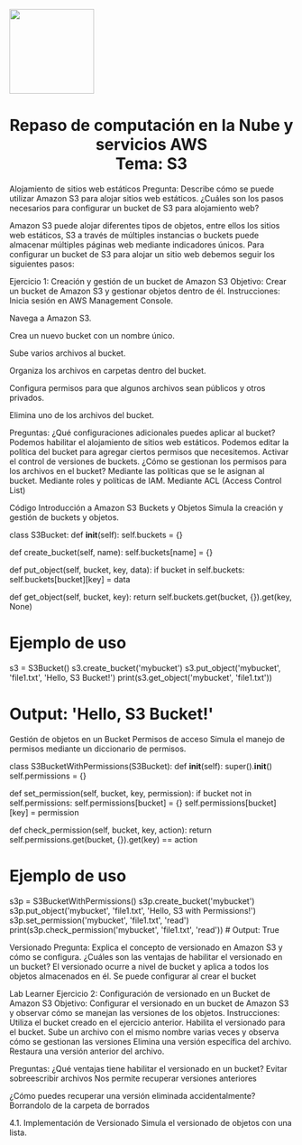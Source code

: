 <p align="left">
  <img src="https://semanadelcannabis.cayetano.edu.pe/assets/img/logo-upch.png" width="150">
  <h1 align="center">Repaso de computación en la Nube y servicios AWS<br>Tema: S3</h1>
</p>

Alojamiento de sitios web estáticos
Pregunta: Describe cómo se puede utilizar Amazon S3 para alojar sitios web estáticos. ¿Cuáles son los pasos necesarios para configurar un bucket de S3 para alojamiento web?

Amazon S3 puede alojar diferentes tipos de objetos, entre ellos los sitios web estáticos, S3 a través de múltiples instancias o buckets puede almacenar múltiples páginas web mediante indicadores únicos. Para configurar un bucket de S3 para alojar un sitio web debemos seguir los siguientes pasos:


Ejercicio 1: Creación y gestión de un bucket de Amazon S3
Objetivo: Crear un bucket de Amazon S3 y gestionar objetos dentro de él. Instrucciones:
Inicia sesión en AWS Management Console.

Navega a Amazon S3.

Crea un nuevo bucket con un nombre único.

Sube varios archivos al bucket.

Organiza los archivos en carpetas dentro del bucket.

Configura permisos para que algunos archivos sean públicos y otros privados.

Elimina uno de los archivos del bucket.


Preguntas:
¿Qué configuraciones adicionales puedes aplicar al bucket?
Podemos habilitar el alojamiento de sitios web estáticos.
Podemos editar la política del bucket para agregar ciertos permisos que necesitemos.
Activar el control de versiones de buckets.
¿Cómo se gestionan los permisos para los archivos en el bucket?
Mediante las políticas que se le asignan al bucket.
Mediante roles y políticas de IAM.
Mediante ACL (Access Control List)

Código
Introducción a Amazon S3
Buckets y Objetos
Simula la creación y gestión de buckets y objetos.

class S3Bucket:
def __init__(self):
self.buckets = {}

def create_bucket(self, name):
self.buckets[name] = {}

def put_object(self, bucket, key, data):
if bucket in self.buckets:
self.buckets[bucket][key] = data

def get_object(self, bucket, key):
return self.buckets.get(bucket, {}).get(key, None)

# Ejemplo de uso
s3 = S3Bucket()
s3.create_bucket('mybucket')
s3.put_object('mybucket', 'file1.txt', 'Hello, S3 Bucket!')
print(s3.get_object('mybucket', 'file1.txt'))
# Output: 'Hello, S3 Bucket!'

Gestión de objetos en un Bucket
Permisos de acceso
Simula el manejo de permisos mediante un diccionario de permisos.

class S3BucketWithPermissions(S3Bucket):
def __init__(self):
super().__init__()
self.permissions = {}

def set_permission(self, bucket, key, permission):
if bucket not in self.permissions:
self.permissions[bucket] = {}
self.permissions[bucket][key] = permission

def check_permission(self, bucket, key, action):
return self.permissions.get(bucket, {}).get(key) == action

# Ejemplo de uso
s3p = S3BucketWithPermissions()
s3p.create_bucket('mybucket')
s3p.put_object('mybucket', 'file1.txt', 'Hello, S3 with Permissions!') 
s3p.set_permission('mybucket', 'file1.txt', 'read') 
print(s3p.check_permission('mybucket', 'file1.txt', 'read')) # Output: True




Versionado
Pregunta: Explica el concepto de versionado en Amazon S3 y cómo se configura. ¿Cuáles son las ventajas de habilitar el versionado en un bucket?
El versionado ocurre a nivel de bucket y aplica a todos los objetos almacenados en él.
Se puede configurar al crear el bucket


Lab Learner
Ejercicio 2: Configuración de versionado en un Bucket de Amazon S3
Objetivo: Configurar el versionado en un bucket de Amazon S3 y observar cómo se manejan las versiones de los objetos.
Instrucciones:
Utiliza el bucket creado en el ejercicio anterior.
Habilita el versionado para el bucket.
Sube un archivo con el mismo nombre varias veces y observa cómo se gestionan las versiones
Elimina una versión específica del archivo.
Restaura una versión anterior del archivo.


Preguntas:
¿Qué ventajas tiene habilitar el versionado en un bucket?
Evitar sobreescribir archivos
Nos permite recuperar versiones anteriores

¿Cómo puedes recuperar una versión eliminada accidentalmente?
Borrandolo de la carpeta de borrados

4.1. Implementación de Versionado
Simula el versionado de objetos con una lista.

